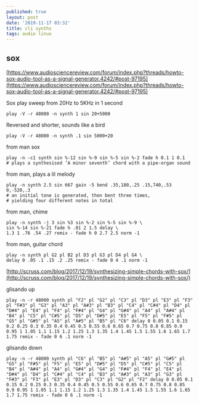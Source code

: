 ```yaml
---
published: true
layout: post
date: '2019-11-17 03:32'
title: cli synths
tags: audio linux 
---
```

## sox

[https://www.audiosciencereview.com/forum/index.php?threads/howto-sox-audio-tool-as-a-signal-generator.4242/#post-97195](https://www.audiosciencereview.com/forum/index.php?threads/howto-sox-audio-tool-as-a-signal-generator.4242/#post-97195)


Sox play sweep from 20Hz to 5KHz in 1 second

    play -V -r 48000 -n synth 1 sin 20+5000

Reversed and shorter, sounds like a bird

    play -V -r 48000 -n synth .1 sin 5000+20
    
from man sox

    play -n -c1 synth sin %-12 sin %-9 sin %-5 sin %-2 fade h 0.1 1 0.1
    # plays a synthesised ’A minor seventh’ chord with a pipe-organ sound

from man, plays a lil melody

    play -n synth 2.5 sin 667 gain -5 bend .35,180,.25 .15,740,.53 0,-520,.3
    # an initial tone is generated, then bent three times, 
    # yielding four different notes in total

from man, chime

    play -n synth -j 3 sin %3 sin %-2 sin %-5 sin %-9 \
    sin %-14 sin %-21 fade h .01 2 1.5 delay \
    1.3 1 .76 .54 .27 remix - fade h 0 2.7 2.5 norm -1

from man, guitar chord

    play -n synth pl G2 pl B2 pl D3 pl G3 pl D4 pl G4 \
    delay 0 .05 .1 .15 .2 .25 remix - fade 0 4 .1 norm -1
    
[http://scruss.com/blog/2017/12/19/synthesizing-simple-chords-with-sox/](http://scruss.com/blog/2017/12/19/synthesizing-simple-chords-with-sox/)

glisando up

    play -n -r 48000 synth pl "F2" pl "G2" pl "C3" pl "D3" pl "E3" pl "F3" pl "F#3" pl "G3" pl "A3" pl "A#3" pl "B3" pl "C4" pl "C#4" pl "D4" pl "D#4" pl "E4" pl "F4" pl "F#4" pl "G4" pl "G#4" pl "A4" pl "A#4" pl "B4" pl "C5" pl "C#5" pl "D5" pl "D#5" pl "E5" pl "F5" pl "F#5" pl "G5" pl "G#5" pl "A5" pl "A#5" pl "B5" pl "C6" delay 0 0.05 0.1 0.15 0.2 0.25 0.3 0.35 0.4 0.45 0.5 0.55 0.6 0.65 0.7 0.75 0.8 0.85 0.9 0.95 1 1.05 1.1 1.15 1.2 1.25 1.3 1.35 1.4 1.45 1.5 1.55 1.6 1.65 1.7 1.75 remix - fade 0 6 .1 norm -1

glisando down
    
    play -n -r 48000 synth pl "C6" pl "B5" pl "A#5" pl "A5" pl "G#5" pl "G5" pl "F#5" pl "F5" pl "E5" pl "D#5" pl "D5" pl "C#5" pl "C5" pl "B4" pl "A#4" pl "A4" pl "G#4" pl "G4" pl "F#4" pl "F4" pl "E4" pl "D#4" pl "D4" pl "C#4" pl "C4" pl "B3" pl "A#3" pl "A3" pl "G3" pl "F#3" pl "F3" pl "E3" pl "D3" pl "C3" pl "G2" pl "F2" delay 0 0.05 0.1 0.15 0.2 0.25 0.3 0.35 0.4 0.45 0.5 0.55 0.6 0.65 0.7 0.75 0.8 0.85 0.9 0.95 1 1.05 1.1 1.15 1.2 1.25 1.3 1.35 1.4 1.45 1.5 1.55 1.6 1.65 1.7 1.75 remix - fade 0 6 .1 norm -1
